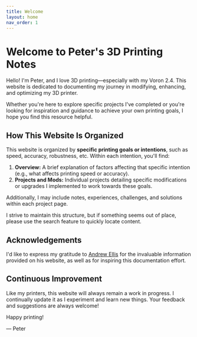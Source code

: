 ```yaml
---
title: Welcome
layout: home
nav_order: 1
---
```


# Welcome to Peter's 3D Printing Notes

Hello! I'm Peter, and I love 3D printing—especially with my Voron 2.4. This website is dedicated to documenting my journey in modifying, enhancing, and optimizing my 3D printer.

Whether you're here to explore specific projects I've completed or you're looking for inspiration and guidance to achieve your own printing goals, I hope you find this resource helpful.

## How This Website Is Organized

This website is organized by **specific printing goals or intentions**, such as speed, accuracy, robustness, etc. Within each intention, you'll find:

1. **Overview:** A brief explanation of factors affecting that specific intention (e.g., what affects printing speed or accuracy).
2. **Projects and Mods:** Individual projects detailing specific modifications or upgrades I implemented to work towards these goals.

Additionally, I may include notes, experiences, challenges, and solutions within each project page.

I strive to maintain this structure, but if something seems out of place, please use the search feature to quickly locate content.

## Acknowledgements

I'd like to express my gratitude to [Andrew Ellis](https://ellis3dp.com) for the invaluable information provided on his website, as well as for inspiring this documentation effort.

## Continuous Improvement

Like my printers, this website will always remain a work in progress. I continually update it as I experiment and learn new things. Your feedback and suggestions are always welcome!

Happy printing!

— Peter

